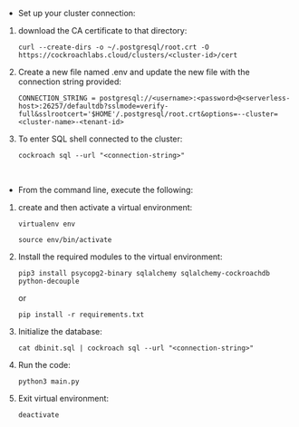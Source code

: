 - Set up your cluster connection:

1. download the CA certificate to that directory:
    ~~~
    curl --create-dirs -o ~/.postgresql/root.crt -O https://cockroachlabs.cloud/clusters/<cluster-id>/cert
    ~~~

2. Create a new file named .env and update the new file with the connection string provided:
    ~~~
    CONNECTION_STRING = postgresql://<username>:<password>@<serverless-host>:26257/defaultdb?sslmode=verify-full&sslrootcert='$HOME'/.postgresql/root.crt&options=--cluster=<cluster-name>-<tenant-id>
    ~~~

3. To enter SQL shell connected to the cluster:
    ~~~
    cockroach sql --url "<connection-string>"
    ~~~

<br />

- From the command line, execute the following:

1. create and then activate a virtual environment:
    ~~~
    virtualenv env
    ~~~

    ~~~
    source env/bin/activate
    ~~~

2. Install the required modules to the virtual environment:
    ~~~
    pip3 install psycopg2-binary sqlalchemy sqlalchemy-cockroachdb python-decouple
    ~~~
    or
    ~~~
    pip install -r requirements.txt
    ~~~

3. Initialize the database:
    ~~~
    cat dbinit.sql | cockroach sql --url "<connection-string>"
    ~~~

4. Run the code:
    ~~~
    python3 main.py
    ~~~

5. Exit virtual environment:
    ~~~
    deactivate
    ~~~
